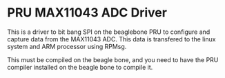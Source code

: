 # PRU MAX11043 ADC Driver

This is a driver to bit bang SPI on the beaglebone PRU to configure and capture data from the MAX11043 ADC.  This data is transfered to the linux system and ARM processor using RPMsg.

This must be compiled on the beagle bone, and you need to have the PRU compiler installed on the beagle bone to compile it.
